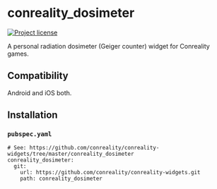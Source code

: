 conreality_dosimeter
====================

[![Project license](https://img.shields.io/badge/license-Public%20Domain-blue.svg)](https://unlicense.org)

A personal radiation dosimeter (Geiger counter) widget for Conreality games.

Compatibility
-------------

Android and iOS both.

Installation
------------

### `pubspec.yaml`

    # See: https://github.com/conreality/conreality-widgets/tree/master/conreality_dosimeter
    conreality_dosimeter:
      git:
        url: https://github.com/conreality/conreality-widgets.git
        path: conreality_dosimeter
